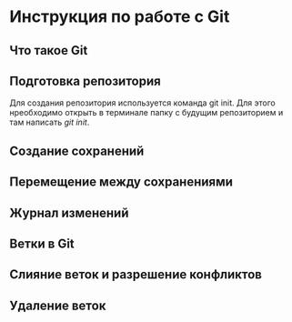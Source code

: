 # Инструкция по работе с Git

## Что такое Git

## Подготовка репозитория
Для создания репозитория используется команда git init. Для этого нреобходимо открыть в терминале папку с будущим репозиторием и там написать *git init*.
## Создание сохранений

## Перемещение между сохранениями

## Журнал изменений

## Ветки в Git

## Слияние веток и разрешение конфликтов

## Удаление веток